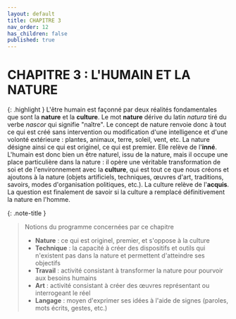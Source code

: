 ```yaml
---
layout: default
title: CHAPITRE 3
nav_order: 12
has_children: false
published: true
---
```


# CHAPITRE 3 : L'HUMAIN ET LA NATURE

{: .highlight } 
L'être humain est façonné par deux réalités fondamentales que sont la **nature** et la **culture**. Le mot **nature** dérive du latin *natura* tiré du verbe *nascor* qui signifie "naître". Le concept de nature renvoie donc à tout ce qui est créé sans intervention ou modification d'une intelligence et d'une volonté extérieure : plantes, animaux, terre, soleil, vent, etc. La nature désigne ainsi ce qui est originel, ce qui est premier. Elle relève de l'**inné**.   
L'humain est donc bien un être naturel, issu de la nature, mais il occupe une place particulière dans la nature : il opère une véritable transformation de soi et de l'environnement avec la **culture**, qui est tout ce que nous créons et ajoutons à la nature (objets artificiels, techniques, œuvres d'art, traditions, savoirs, modes d'organisation politiques, etc.). La culture relève de l'**acquis**.   
La question est finalement de savoir si la culture a remplacé définitivement la nature en l'homme.


{: .note-title }
> Notions du programme concernées par ce chapitre
>
>- **Nature** : ce qui est originel, premier, et s'oppose à la culture
>- **Technique** : la capacité à créer des dispositifs et outils qui n'existent pas dans la nature et permettent d'atteindre ses objectifs
>- **Travail** : activité consistant à transformer la nature pour pourvoir aux besoins humains
>- **Art** : activité consistant à créer des œuvres représentant ou interrogeant le réel
>- **Langage** : moyen d'exprimer ses idées à l'aide de signes (paroles, mots écrits, gestes, etc.)